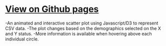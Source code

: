 # <a href="https://jennylynnramz.github.io/D3-challenge/D3_data_journalism/StarterCode/">View on Github pages</a>

-An animated and interactive scatter plot using Javascript/D3 to represent CSV data. 
-The plot changes based on the demographics selected on the X and Y status.
-More information is available when hovering above each individual circle. 

